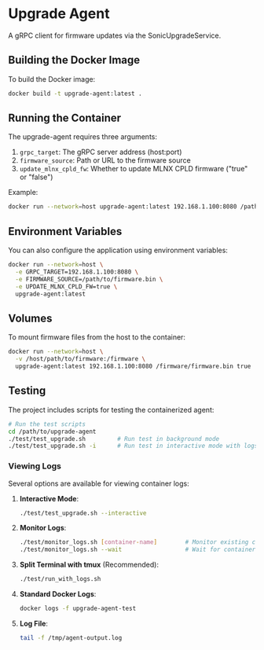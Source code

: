 # Upgrade Agent

A gRPC client for firmware updates via the SonicUpgradeService.

## Building the Docker Image

To build the Docker image:

```bash
docker build -t upgrade-agent:latest .
```

## Running the Container

The upgrade-agent requires three arguments:
1. `grpc_target`: The gRPC server address (host:port)
2. `firmware_source`: Path or URL to the firmware source
3. `update_mlnx_cpld_fw`: Whether to update MLNX CPLD firmware ("true" or "false")

Example:

```bash
docker run --network=host upgrade-agent:latest 192.168.1.100:8080 /path/to/firmware.bin true
```

## Environment Variables

You can also configure the application using environment variables:

```bash
docker run --network=host \
  -e GRPC_TARGET=192.168.1.100:8080 \
  -e FIRMWARE_SOURCE=/path/to/firmware.bin \
  -e UPDATE_MLNX_CPLD_FW=true \
  upgrade-agent:latest
```

## Volumes

To mount firmware files from the host to the container:

```bash
docker run --network=host \
  -v /host/path/to/firmware:/firmware \
  upgrade-agent:latest 192.168.1.100:8080 /firmware/firmware.bin true
```

## Testing

The project includes scripts for testing the containerized agent:

```bash
# Run the test scripts
cd /path/to/upgrade-agent
./test/test_upgrade.sh         # Run test in background mode
./test/test_upgrade.sh -i      # Run test in interactive mode with logs visible
```

### Viewing Logs

Several options are available for viewing container logs:

1. **Interactive Mode**:
   ```bash
   ./test/test_upgrade.sh --interactive
   ```

2. **Monitor Logs**:
   ```bash
   ./test/monitor_logs.sh [container-name]        # Monitor existing container
   ./test/monitor_logs.sh --wait                  # Wait for container and monitor until test completes
   ```

3. **Split Terminal with tmux** (Recommended):
   ```bash
   ./test/run_with_logs.sh
   ```

4. **Standard Docker Logs**:
   ```bash
   docker logs -f upgrade-agent-test
   ```

5. **Log File**:
   ```bash
   tail -f /tmp/agent-output.log
   ```
